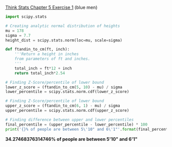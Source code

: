 [Think Stats Chapter 5 Exercise 1](http://greenteapress.com/thinkstats2/html/thinkstats2006.html#toc50) (blue men)

```python
import scipy.stats

# Creating analytic normal distribution of heights
mu = 178
sigma = 7.7
height_dist = scipy.stats.norm(loc=mu, scale=sigma)

def ftandin_to_cm(ft, inch):
    '''Return a height in inches
    from parameters of ft and inches.
    '''
    total_inch = ft*12 + inch
    return total_inch*2.54

# Finding Z-Score/percentile of lower bound
lower_z_score = (ftandin_to_cm(5, 10) - mu) / sigma
lower_percentile = scipy.stats.norm.cdf(lower_z_score)

# Finding Z-Score/percentile of lower bound
upper_z_score = (ftandin_to_cm(6, 1) - mu) / sigma
upper_percentile = scipy.stats.norm.cdf(upper_z_score)

# Finding difference between upper and lower percentiles
final_percentile = (upper_percentile - lower_percentile) * 100
print('{}% of people are between 5\'10" and 6\'1"'.format(final_percentile))
```
**34.27468376314746% of people are between 5'10" and 6'1"**
